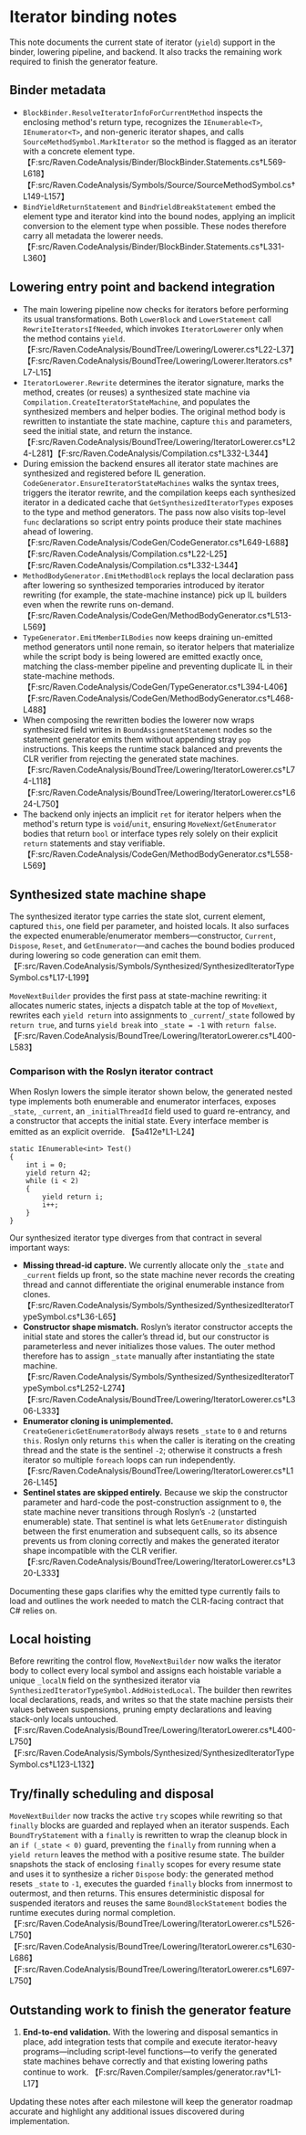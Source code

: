 # Iterator binding notes

This note documents the current state of iterator (`yield`) support in the binder, lowering pipeline, and backend. It also tracks the remaining work required to finish the generator feature.

## Binder metadata

* `BlockBinder.ResolveIteratorInfoForCurrentMethod` inspects the enclosing method's return type, recognizes the `IEnumerable<T>`, `IEnumerator<T>`, and non-generic iterator shapes, and calls `SourceMethodSymbol.MarkIterator` so the method is flagged as an iterator with a concrete element type. 【F:src/Raven.CodeAnalysis/Binder/BlockBinder.Statements.cs†L569-L618】【F:src/Raven.CodeAnalysis/Symbols/Source/SourceMethodSymbol.cs†L149-L157】
* `BindYieldReturnStatement` and `BindYieldBreakStatement` embed the element type and iterator kind into the bound nodes, applying an implicit conversion to the element type when possible. These nodes therefore carry all metadata the lowerer needs. 【F:src/Raven.CodeAnalysis/Binder/BlockBinder.Statements.cs†L331-L360】

## Lowering entry point and backend integration

* The main lowering pipeline now checks for iterators before performing its usual transformations. Both `LowerBlock` and `LowerStatement` call `RewriteIteratorsIfNeeded`, which invokes `IteratorLowerer` only when the method contains `yield`. 【F:src/Raven.CodeAnalysis/BoundTree/Lowering/Lowerer.cs†L22-L37】【F:src/Raven.CodeAnalysis/BoundTree/Lowering/Lowerer.Iterators.cs†L7-L15】
* `IteratorLowerer.Rewrite` determines the iterator signature, marks the method, creates (or reuses) a synthesized state machine via `Compilation.CreateIteratorStateMachine`, and populates the synthesized members and helper bodies. The original method body is rewritten to instantiate the state machine, capture `this` and parameters, seed the initial state, and return the instance. 【F:src/Raven.CodeAnalysis/BoundTree/Lowering/IteratorLowerer.cs†L24-L281】【F:src/Raven.CodeAnalysis/Compilation.cs†L332-L344】
* During emission the backend ensures all iterator state machines are synthesized and registered before IL generation. `CodeGenerator.EnsureIteratorStateMachines` walks the syntax trees, triggers the iterator rewrite, and the compilation keeps each synthesized iterator in a dedicated cache that `GetSynthesizedIteratorTypes` exposes to the type and method generators. The pass now also visits top-level `func` declarations so script entry points produce their state machines ahead of lowering. 【F:src/Raven.CodeAnalysis/CodeGen/CodeGenerator.cs†L649-L688】【F:src/Raven.CodeAnalysis/Compilation.cs†L22-L25】【F:src/Raven.CodeAnalysis/Compilation.cs†L332-L344】
* `MethodBodyGenerator.EmitMethodBlock` replays the local declaration pass after lowering so synthesized temporaries introduced by iterator rewriting (for example, the state-machine instance) pick up IL builders even when the rewrite runs on-demand. 【F:src/Raven.CodeAnalysis/CodeGen/MethodBodyGenerator.cs†L513-L569】
* `TypeGenerator.EmitMemberILBodies` now keeps draining un-emitted method generators until none remain, so iterator helpers that materialize while the script body is being lowered are emitted exactly once, matching the class-member pipeline and preventing duplicate IL in their state-machine methods. 【F:src/Raven.CodeAnalysis/CodeGen/TypeGenerator.cs†L394-L406】【F:src/Raven.CodeAnalysis/CodeGen/MethodBodyGenerator.cs†L468-L488】
* When composing the rewritten bodies the lowerer now wraps synthesized field writes in `BoundAssignmentStatement` nodes so the statement generator emits them without appending stray `pop` instructions. This keeps the runtime stack balanced and prevents the CLR verifier from rejecting the generated state machines. 【F:src/Raven.CodeAnalysis/BoundTree/Lowering/IteratorLowerer.cs†L74-L118】【F:src/Raven.CodeAnalysis/BoundTree/Lowering/IteratorLowerer.cs†L624-L750】
* The backend only injects an implicit `ret` for iterator helpers when the method's return type is `void`/`unit`, ensuring `MoveNext`/`GetEnumerator` bodies that return `bool` or interface types rely solely on their explicit `return` statements and stay verifiable. 【F:src/Raven.CodeAnalysis/CodeGen/MethodBodyGenerator.cs†L558-L569】

## Synthesized state machine shape

The synthesized iterator type carries the state slot, current element, captured `this`, one field per parameter, and hoisted locals. It also surfaces the expected enumerable/enumerator members—constructor, `Current`, `Dispose`, `Reset`, and `GetEnumerator`—and caches the bound bodies produced during lowering so code generation can emit them. 【F:src/Raven.CodeAnalysis/Symbols/Synthesized/SynthesizedIteratorTypeSymbol.cs†L17-L199】

`MoveNextBuilder` provides the first pass at state-machine rewriting: it allocates numeric states, injects a dispatch table at the top of `MoveNext`, rewrites each `yield return` into assignments to `_current`/`_state` followed by `return true`, and turns `yield break` into `_state = -1` with `return false`. 【F:src/Raven.CodeAnalysis/BoundTree/Lowering/IteratorLowerer.cs†L400-L583】

### Comparison with the Roslyn iterator contract

When Roslyn lowers the simple iterator shown below, the generated nested type implements both enumerable and enumerator interfaces, exposes `_state`, `_current`, an `_initialThreadId` field used to guard re-entrancy, and a constructor that accepts the initial state. Every interface member is emitted as an explicit override. 【5a412e†L1-L24】

```
static IEnumerable<int> Test()
{
    int i = 0;
    yield return 42;
    while (i < 2)
    {
        yield return i;
        i++;
    }
}
```

Our synthesized iterator type diverges from that contract in several important ways:

* **Missing thread-id capture.**  We currently allocate only the `_state` and `_current` fields up front, so the state machine never records the creating thread and cannot differentiate the original enumerable instance from clones. 【F:src/Raven.CodeAnalysis/Symbols/Synthesized/SynthesizedIteratorTypeSymbol.cs†L36-L65】
* **Constructor shape mismatch.**  Roslyn’s iterator constructor accepts the initial state and stores the caller’s thread id, but our constructor is parameterless and never initializes those values. The outer method therefore has to assign `_state` manually after instantiating the state machine. 【F:src/Raven.CodeAnalysis/Symbols/Synthesized/SynthesizedIteratorTypeSymbol.cs†L252-L274】【F:src/Raven.CodeAnalysis/BoundTree/Lowering/IteratorLowerer.cs†L306-L333】
* **Enumerator cloning is unimplemented.**  `CreateGenericGetEnumeratorBody` always resets `_state` to `0` and returns `this`. Roslyn only returns `this` when the caller is iterating on the creating thread and the state is the sentinel `-2`; otherwise it constructs a fresh iterator so multiple `foreach` loops can run independently. 【F:src/Raven.CodeAnalysis/BoundTree/Lowering/IteratorLowerer.cs†L126-L145】
* **Sentinel states are skipped entirely.**  Because we skip the constructor parameter and hard-code the post-construction assignment to `0`, the state machine never transitions through Roslyn’s `-2` (unstarted enumerable) state. That sentinel is what lets `GetEnumerator` distinguish between the first enumeration and subsequent calls, so its absence prevents us from cloning correctly and makes the generated iterator shape incompatible with the CLR verifier. 【F:src/Raven.CodeAnalysis/BoundTree/Lowering/IteratorLowerer.cs†L320-L333】

Documenting these gaps clarifies why the emitted type currently fails to load and outlines the work needed to match the CLR-facing contract that C# relies on.

## Local hoisting

Before rewriting the control flow, `MoveNextBuilder` now walks the iterator body to collect every local symbol and assigns each hoistable variable a unique `_localN` field on the synthesized iterator via `SynthesizedIteratorTypeSymbol.AddHoistedLocal`. The builder then rewrites local declarations, reads, and writes so that the state machine persists their values between suspensions, pruning empty declarations and leaving stack-only locals untouched. 【F:src/Raven.CodeAnalysis/BoundTree/Lowering/IteratorLowerer.cs†L400-L750】【F:src/Raven.CodeAnalysis/Symbols/Synthesized/SynthesizedIteratorTypeSymbol.cs†L123-L132】

## Try/finally scheduling and disposal

`MoveNextBuilder` now tracks the active `try` scopes while rewriting so that `finally` blocks are guarded and replayed when an iterator suspends. Each `BoundTryStatement` with a `finally` is rewritten to wrap the cleanup block in an `if (_state < 0)` guard, preventing the `finally` from running when a `yield return` leaves the method with a positive resume state. The builder snapshots the stack of enclosing `finally` scopes for every resume state and uses it to synthesize a richer `Dispose` body: the generated method resets `_state` to `-1`, executes the guarded `finally` blocks from innermost to outermost, and then returns. This ensures deterministic disposal for suspended iterators and reuses the same `BoundBlockStatement` bodies the runtime executes during normal completion. 【F:src/Raven.CodeAnalysis/BoundTree/Lowering/IteratorLowerer.cs†L526-L750】【F:src/Raven.CodeAnalysis/BoundTree/Lowering/IteratorLowerer.cs†L630-L686】【F:src/Raven.CodeAnalysis/BoundTree/Lowering/IteratorLowerer.cs†L697-L750】

## Outstanding work to finish the generator feature

1. **End-to-end validation.**  With the lowering and disposal semantics in place, add integration tests that compile and execute iterator-heavy programs—including script-level functions—to verify the generated state machines behave correctly and that existing lowering paths continue to work. 【F:src/Raven.Compiler/samples/generator.rav†L1-L17】

Updating these notes after each milestone will keep the generator roadmap accurate and highlight any additional issues discovered during implementation.
